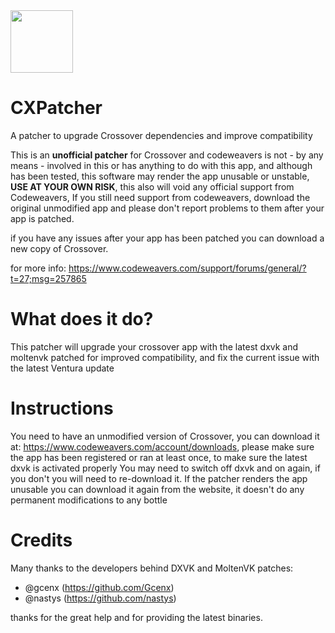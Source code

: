<img src="https://github.com/italomandara/CXPatcher/raw/main/pacher%20icon.png" width="100" height="100" />

# CXPatcher
A patcher to upgrade Crossover dependencies and improve compatibility

This is an **unofficial patcher** for Crossover and codeweavers is not - by any means - involved in this or has anything to do with this app, and although has been tested, this software may render the app unusable or unstable, **USE AT YOUR OWN RISK**, this also will void any official support from Codeweavers, If you still need support from codeweavers, download the original unmodified app and please don't report problems to them after your app is patched.

if you have any issues after your app has been patched you can download a new copy of Crossover.

for more info: https://www.codeweavers.com/support/forums/general/?t=27;msg=257865

# What does it do?
This patcher will upgrade your crossover app with the latest dxvk and moltenvk patched for improved compatibility, and fix the current issue with the latest Ventura update

# Instructions
You need to have an unmodified version of Crossover, you can download it at: https://www.codeweavers.com/account/downloads, please make sure the app has been registered or ran at least once, to make sure the latest dxvk is activated properly You may need to switch off dxvk and on again, if you don't you will need to re-download it. If the patcher renders the app unusable you can download it again from the website, it doesn't do any permanent modifications to any bottle

# Credits
Many thanks to the developers behind DXVK and MoltenVK patches: 
- @gcenx (https://github.com/Gcenx)
- @nastys (https://github.com/nastys)

thanks for the great help and for providing the latest binaries.

